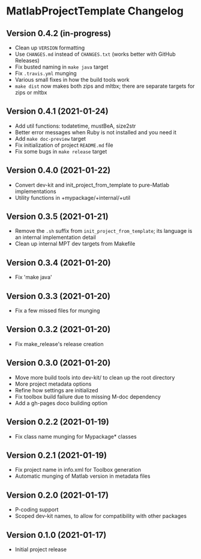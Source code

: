 MatlabProjectTemplate Changelog
===============================

Version 0.4.2 (in-progress)
---------------------------

* Clean up `VERSION` formatting
* Use `CHANGES.md` instead of `CHANGES.txt` (works better with GitHub Releases)
* Fix busted naming in `make java` target
* Fix `.travis.yml` munging
* Various small fixes in how the build tools work
* `make dist` now makes both zips and mltbx; there are separate targets for zips or mltbx

Version 0.4.1 (2021-01-24)
---------------------------

* Add util functions: todatetime, mustBeA, size2str
* Better error messages when Ruby is not installed and you need it
* Add `make doc-preview` target
* Fix initialization of project `README.md` file
* Fix some bugs in `make release` target

Version 0.4.0 (2021-01-22)
---------------------------

* Convert dev-kit and init_project_from_template to pure-Matlab implementations
* Utility functions in +mypackage/+internal/+util

Version 0.3.5 (2021-01-21)
---------------------------

* Remove the `.sh` suffix from `init_project_from_template`; its language is an internal implementation detail
* Clean up internal MPT dev targets from Makefile

Version 0.3.4 (2021-01-20)
--------------------------

* Fix 'make java'

Version 0.3.3 (2021-01-20)
--------------------------

* Fix a few missed files for munging

Version 0.3.2 (2021-01-20)
--------------------------

* Fix make_release's release creation

Version 0.3.0 (2021-01-20)
--------------------------

* Move more build tools into dev-kit/ to clean up the root directory
* More project metadata options
* Refine how settings are initialized
* Fix toolbox build failure due to missing M-doc dependency
* Add a gh-pages doco building option

Version 0.2.2 (2021-01-19)
--------------------------

* Fix class name munging for Mypackage* classes

Version 0.2.1 (2021-01-19)
--------------------------

* Fix project name in info.xml for Toolbox generation
* Automatic munging of Matlab version in metadata files

Version 0.2.0 (2021-01-17)
--------------------------

* P-coding support
* Scoped dev-kit names, to allow for compatibility with other packages

Version 0.1.0 (2021-01-17)
--------------------------

* Initial project release
